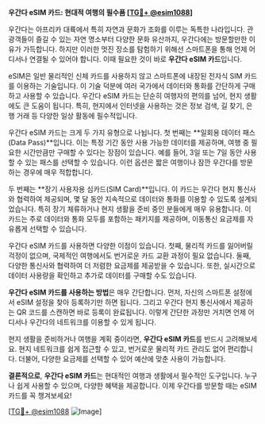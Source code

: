 **우간다 eSIM 카드: 현대적 여행의 필수품 [[TG💪+ @esim1088](https://t.me/s/esim1088)]**

우간다는 아프리카 대륙에서 특히 자연과 문화가 조화를 이루는 독특한 나라입니다. 관광객들이 즐길 수 있는 자연 명소부터 다양한 문화 유산까지, 우간다에는 방문할만한 이유가 가득합니다. 하지만 이러한 멋진 장소를 탐험하기 위해선 스마트폰을 통해 언제 어디서나 연결될 수 있어야 합니다. 이때 필요한 것이 바로 **우간다 eSIM 카드**입니다.

eSIM은 일반 물리적인 신체 카드를 사용하지 않고 스마트폰에 내장된 전자식 SIM 카드를 이용하는 기술입니다. 이 기술 덕분에 여러 국가에서 데이터와 통화를 간단하게 구매하고 사용할 수 있습니다. 우간다 eSIM 카드는 단순히 여행자의 편의를 넘어, 현지 생활에도 큰 도움이 됩니다. 특히, 현지에서 인터넷을 사용하는 것은 정보 검색, 길 찾기, 은행 거래 등 다양한 일상 활동에 필수적입니다.

우간다 eSIM 카드는 크게 두 가지 유형으로 나뉩니다. 첫 번째는 **일회용 데이터 패스(Data Pass)**입니다. 이는 특정 기간 동안 사용 가능한 데이터를 제공하며, 여행 중 필요한 시간만큼만 구매할 수 있다는 장점이 있습니다. 예를 들어, 3일 또는 7일 동안 사용할 수 있는 패스를 선택할 수 있습니다. 이런 옵션은 짧은 여행이나 잠깐 우간다를 방문하는 경우에 매우 적합합니다.

두 번째는 **장기 사용자용 심카드(SIM Card)**입니다. 이 카드는 우간다 현지 통신사와 협력하여 제공되며, 몇 달 동안 지속적으로 데이터와 통화를 이용할 수 있도록 설계되었습니다. 특히 장기 체류하거나 현지 생활을 준비 중인 분들에게 매우 유용합니다. 이 카드는 주로 데이터와 통화 모두를 포함하는 패키지를 제공하며, 이동통신 요금제를 자유롭게 선택할 수 있습니다.

우간다 eSIM 카드를 사용하면 다양한 이점이 있습니다. 첫째, 물리적 카드를 잃어버릴 걱정이 없으며, 국제적인 여행에서도 번거로운 카드 교환 과정이 필요 없습니다. 둘째, 다양한 통신사와 협력하여 더 저렴한 요금제를 제공받을 수 있습니다. 또한, 실시간으로 데이터 사용량을 확인하고 추가로 데이터를 구매할 수도 있습니다.

**우간다 eSIM 카드를 사용하는 방법**은 매우 간단합니다. 먼저, 자신의 스마트폰 설정에서 eSIM 설정을 찾아 등록하기만 하면 됩니다. 그리고 우간다 현지 통신사에서 제공하는 QR 코드를 스캔하면 바로 등록이 완료됩니다. 이렇게 간단한 과정만 거치면 언제 어디서나 우간다의 네트워크를 이용할 수 있게 됩니다.

현지 생활을 준비하거나 여행을 계획 중이라면, **우간다 eSIM 카드**를 반드시 고려해보세요. 현지 네트워크를 쉽게 접근할 수 있고, 번거로운 물리적 카드 관리도 없어 편리합니다. 더불어, 다양한 요금제를 선택할 수 있어 예산에 맞춘 사용이 가능합니다.

**결론적으로**, **우간다 eSIM 카드**는 현대적인 여행과 생활에서 필수적인 도구입니다. 누구나 쉽게 사용할 수 있으며, 다양한 혜택을 제공합니다. 이제 우간다를 방문할 때는 eSIM 카드를 꼭 챙겨보세요! 

[[TG💪+ @esim1088](https://t.me/s/esim1088) ![Image](https://i.postimg.cc/Y0z9fWf4/image.png)]